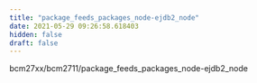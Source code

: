 ```yaml
---
title: "package_feeds_packages_node-ejdb2_node"
date: 2021-05-29 09:26:58.618403
hidden: false
draft: false
---
```


bcm27xx/bcm2711/package_feeds_packages_node-ejdb2_node

